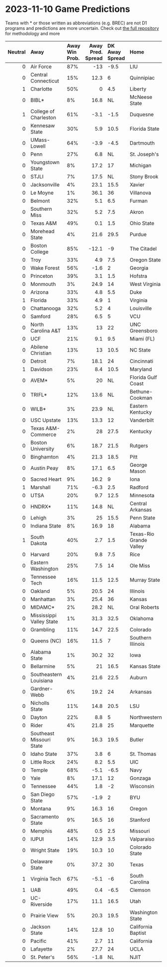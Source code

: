 # 2023-11-10 Game Predictions
Teams with * or those written as abbreviations (e.g. BREC) are not D1 programs and predictions are more uncertain. Check out [the full repository](https://github.com/grdavis/college-basketball-elo) for methodology and more

|   Neutral | Away                     | Away Win Prob.   |   Away Pred. Spread | DK Away Spread   | Home                    | Home Win Prob.   |   Home Pred. Spread |
|----------:|:-------------------------|:-----------------|--------------------:|:-----------------|:------------------------|:-----------------|--------------------:|
|         0 | Air Force                | 87%              |               -13   | -9.5             | LIU                     | 13%              |                13   |
|         0 | Central Connecticut      | 15%              |                12.3 | 6                | Quinnipiac              | 85%              |               -12.3 |
|         1 | Charlotte                | 50%              |                 0   | 4.5              | Liberty                 | 50%              |                -0   |
|         0 | BIBL*                    | 8%               |                16.8 | NL               | McNeese State           | 92%              |               -16.8 |
|         1 | College of Charleston    | 61%              |                -3.1 | -1.5             | Duquesne                | 39%              |                 3.1 |
|         0 | Kennesaw State           | 30%              |                 5.9 | 10.5             | Florida State           | 70%              |                -5.9 |
|         0 | UMass-Lowell             | 64%              |                -3.9 | -4.5             | Dartmouth               | 36%              |                 3.9 |
|         0 | Penn                     | 27%              |                 6.8 | NL               | St. Joseph's            | 73%              |                -6.8 |
|         0 | Youngstown State         | 8%               |                17.2 | 17               | Michigan                | 92%              |               -17.2 |
|         0 | STJLI                    | 7%               |                17.5 | NL               | Stony Brook             | 93%              |               -17.5 |
|         0 | Jacksonville             | 4%               |                23.1 | 15.5             | Xavier                  | 96%              |               -23.1 |
|         0 | Le Moyne                 | 1%               |                36.1 | 36               | Villanova               | 99%              |               -36.1 |
|         0 | Belmont                  | 32%              |                 5.1 | 6.5              | Furman                  | 68%              |                -5.1 |
|         0 | Southern Miss            | 32%              |                 5.2 | 7.5              | Akron                   | 68%              |                -5.2 |
|         0 | Texas A&M                | 49%              |                 0.1 | 1.5              | Ohio State              | 51%              |                -0.1 |
|         0 | Morehead State           | 4%               |                21.6 | 29.5             | Purdue                  | 96%              |               -21.6 |
|         0 | Boston College           | 85%              |               -12.1 | -9               | The Citadel             | 15%              |                12.1 |
|         0 | Troy                     | 33%              |                 4.9 | 7.5              | Oregon State            | 67%              |                -4.9 |
|         0 | Wake Forest              | 56%              |                -1.6 | 2                | Georgia                 | 44%              |                 1.6 |
|         0 | Princeton                | 39%              |                 3.1 | 1.5              | Hofstra                 | 61%              |                -3.1 |
|         0 | Monmouth                 | 3%               |                24.9 | 14               | West Virginia           | 97%              |               -24.9 |
|         0 | Arizona                  | 33%              |                 4.8 | 5.5              | Duke                    | 67%              |                -4.8 |
|         1 | Florida                  | 33%              |                 4.9 | 1                | Virginia                | 67%              |                -4.9 |
|         0 | Chattanooga              | 32%              |                 5.2 | 4                | Louisville              | 68%              |                -5.2 |
|         0 | Samford                  | 28%              |                 6.5 | 5                | VCU                     | 72%              |                -6.5 |
|         0 | North Carolina A&T       | 13%              |                13   | 22               | UNC Greensboro          | 87%              |               -13   |
|         0 | UCF                      | 21%              |                 9.1 | 9.5              | Miami (FL)              | 79%              |                -9.1 |
|         0 | Abilene Christian        | 13%              |                13   | 10.5             | NC State                | 87%              |               -13   |
|         0 | Detroit                  | 7%               |                18.1 | 24               | Cincinnati              | 93%              |               -18.1 |
|         1 | Davidson                 | 23%              |                 8.4 | 10.5             | Maryland                | 77%              |                -8.4 |
|         0 | AVEM*                    | 5%               |                20   | NL               | Florida Gulf Coast      | 95%              |               -20   |
|         0 | TRIFL*                   | 12%              |                13.6 | NL               | Bethune-Cookman         | 88%              |               -13.6 |
|         0 | WILB*                    | 3%               |                23.9 | NL               | Eastern Kentucky        | 97%              |               -23.9 |
|         0 | USC Upstate              | 13%              |                13.3 | 12               | Vanderbilt              | 87%              |               -13.3 |
|         0 | Texas A&M-Commerce       | 2%               |                28   | 27.5             | Kentucky                | 98%              |               -28   |
|         0 | Boston University        | 6%               |                18.7 | 21.5             | Rutgers                 | 94%              |               -18.7 |
|         0 | Binghamton               | 4%               |                21.3 | 18.5             | Pitt                    | 96%              |               -21.3 |
|         0 | Austin Peay              | 8%               |                17.1 | 6.5              | George Mason            | 92%              |               -17.1 |
|         0 | Sacred Heart             | 9%               |                16.2 | 9                | Iona                    | 91%              |               -16.2 |
|         1 | Marshall                 | 71%              |                -6.3 | 2.5              | Radford                 | 29%              |                 6.3 |
|         0 | UTSA                     | 20%              |                 9.7 | 12.5             | Minnesota               | 80%              |                -9.7 |
|         0 | HNDRX*                   | 11%              |                14.8 | NL               | Central Arkansas        | 89%              |               -14.8 |
|         0 | Lehigh                   | 3%               |                25   | 15.5             | Penn State              | 97%              |               -25   |
|         0 | Indiana State            | 8%               |                16.9 | 18               | Alabama                 | 92%              |               -16.9 |
|         1 | South Dakota             | 40%              |                 2.7 | 1.5              | Texas-Rio Grande Valley | 60%              |                -2.7 |
|         0 | Harvard                  | 20%              |                 9.8 | 7.5              | Rice                    | 80%              |                -9.8 |
|         0 | Eastern Washington       | 25%              |                 7.5 | 14               | Ole Miss                | 75%              |                -7.5 |
|         0 | Tennessee Tech           | 16%              |                11.5 | 12.5             | Murray State            | 84%              |               -11.5 |
|         0 | Oakland                  | 5%               |                20.5 | 24               | Illinois                | 95%              |               -20.5 |
|         0 | Manhattan                | 3%               |                25.4 | 36               | Kansas                  | 97%              |               -25.4 |
|         0 | MIDAMC*                  | 2%               |                28.2 | NL               | Oral Roberts            | 98%              |               -28.2 |
|         0 | Mississippi Valley State | 1%               |                31.3 | 32.5             | Oklahoma                | 99%              |               -31.3 |
|         0 | Grambling                | 11%              |                14.7 | 22.5             | Colorado                | 89%              |               -14.7 |
|         0 | Queens (NC)              | 16%              |                11.5 | 7                | Southern Illinois       | 84%              |               -11.5 |
|         0 | Alabama State            | 1%               |                30.2 | 32               | Iowa                    | 99%              |               -30.2 |
|         0 | Bellarmine               | 5%               |                21   | 16.5             | Kansas State            | 95%              |               -21   |
|         0 | Southeastern Louisiana   | 4%               |                21.6 | 22.5             | Auburn                  | 96%              |               -21.6 |
|         0 | Gardner-Webb             | 6%               |                19.2 | 24               | Arkansas                | 94%              |               -19.2 |
|         0 | Nicholls State           | 11%              |                14.8 | 20.5             | LSU                     | 89%              |               -14.8 |
|         0 | Dayton                   | 22%              |                 8.8 | 5                | Northwestern            | 78%              |                -8.8 |
|         0 | Rider                    | 4%               |                21.8 | 25               | Marquette               | 96%              |               -21.8 |
|         0 | Southeast Missouri State | 9%               |                16.3 | 19.5             | Butler                  | 91%              |               -16.3 |
|         0 | Idaho State              | 37%              |                 3.8 | 6                | St. Thomas              | 63%              |                -3.8 |
|         0 | Little Rock              | 24%              |                 8.2 | 5.5              | UIC                     | 76%              |                -8.2 |
|         0 | Temple                   | 68%              |                -5.1 | -6.5             | Navy                    | 32%              |                 5.1 |
|         0 | Yale                     | 8%               |                17.1 | 12               | Gonzaga                 | 92%              |               -17.1 |
|         0 | Tennessee                | 44%              |                 1.8 | -2               | Wisconsin               | 56%              |                -1.8 |
|         0 | San Diego State          | 57%              |                -1.9 | 2                | BYU                     | 43%              |                 1.9 |
|         0 | Montana                  | 9%               |                16.3 | 16               | Oregon                  | 91%              |               -16.3 |
|         0 | Sacramento State         | 9%               |                16.5 | 16               | Stanford                | 91%              |               -16.5 |
|         0 | Memphis                  | 48%              |                 0.5 | 2.5              | Missouri                | 52%              |                -0.5 |
|         0 | IUPUI                    | 14%              |                12.9 | 3.5              | Valparaiso              | 86%              |               -12.9 |
|         0 | Wright State             | 19%              |                10.3 | 10               | Colorado State          | 81%              |               -10.3 |
|         0 | Delaware State           | 0%               |                37.2 | 30               | Texas                   | 100%             |               -37.2 |
|         1 | Virginia Tech            | 67%              |                -5.1 | -6               | South Carolina          | 33%              |                 5.1 |
|         1 | UAB                      | 49%              |                 0.4 | -6.5             | Clemson                 | 51%              |                -0.4 |
|         0 | UC-Riverside             | 17%              |                11.1 | 16.5             | Utah                    | 83%              |               -11.1 |
|         0 | Prairie View             | 5%               |                20.3 | 19.5             | Washington State        | 95%              |               -20.3 |
|         0 | Jackson State            | 14%              |                12.8 | 10               | California Baptist      | 86%              |               -12.8 |
|         0 | Pacific                  | 41%              |                 2.7 | 11               | California              | 59%              |                -2.7 |
|         0 | Lafayette                | 2%               |                27.7 | 24               | UCLA                    | 98%              |               -27.7 |
|         0 | St. Peter's              | 56%              |                -1.8 | NL               | NJIT                    | 44%              |                 1.8 |
